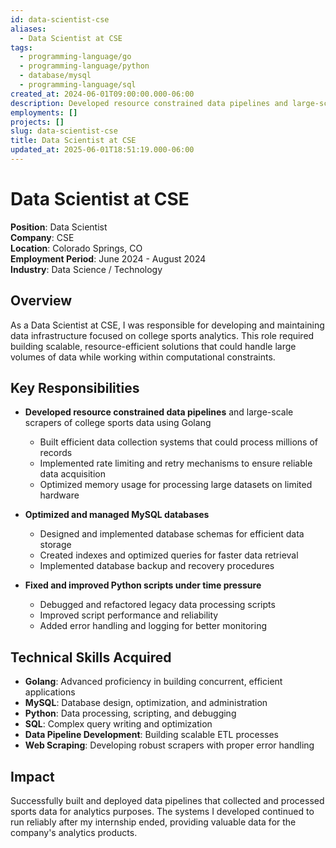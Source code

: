 ```yaml
---
id: data-scientist-cse
aliases:
  - Data Scientist at CSE
tags:
  - programming-language/go
  - programming-language/python
  - database/mysql
  - programming-language/sql
created_at: 2024-06-01T09:00:00.000-06:00
description: Developed resource constrained data pipelines and large-scale scrapers of college sports data using Golang and optimized MySQL databases.
employments: []
projects: []
slug: data-scientist-cse
title: Data Scientist at CSE
updated_at: 2025-06-01T18:51:19.000-06:00
---
```


# Data Scientist at CSE

**Position**: Data Scientist  
**Company**: CSE  
**Location**: Colorado Springs, CO  
**Employment Period**: June 2024 - August 2024  
**Industry**: Data Science / Technology

## Overview

As a Data Scientist at CSE, I was responsible for developing and maintaining data infrastructure focused on college sports analytics. This role required building scalable, resource-efficient solutions that could handle large volumes of data while working within computational constraints.

## Key Responsibilities

- **Developed resource constrained data pipelines** and large-scale scrapers of college sports data using Golang
  - Built efficient data collection systems that could process millions of records
  - Implemented rate limiting and retry mechanisms to ensure reliable data acquisition
  - Optimized memory usage for processing large datasets on limited hardware

- **Optimized and managed MySQL databases**
  - Designed and implemented database schemas for efficient data storage
  - Created indexes and optimized queries for faster data retrieval
  - Implemented database backup and recovery procedures

- **Fixed and improved Python scripts under time pressure**
  - Debugged and refactored legacy data processing scripts
  - Improved script performance and reliability
  - Added error handling and logging for better monitoring

## Technical Skills Acquired

- **Golang**: Advanced proficiency in building concurrent, efficient applications
- **MySQL**: Database design, optimization, and administration
- **Python**: Data processing, scripting, and debugging
- **SQL**: Complex query writing and optimization
- **Data Pipeline Development**: Building scalable ETL processes
- **Web Scraping**: Developing robust scrapers with proper error handling

## Impact

Successfully built and deployed data pipelines that collected and processed sports data for analytics purposes. The systems I developed continued to run reliably after my internship ended, providing valuable data for the company's analytics products.
